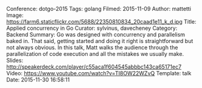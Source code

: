 Conference: dotgo-2015
Tags: golang
Filmed: 2015-11-09
Author: mattetti
Image: https://farm6.staticflickr.com/5688/22350810834_20caad1e11_k_d.jpg
Title: Applied concurrency in Go
Curator: sylvinus, davecheney
Category: Backend
Summary: Go was designed with concurrency and parallelism baked in. That said, getting started and doing it right is straightforward but not always obvious. In this talk, Matt walks the audience through the parallelization of code execution and all the mistakes we usually make.
Slides: http://speakerdeck.com/player/c55aca1f604545abbbc143ca65171ec7
Video: https://www.youtube.com/watch?v=TI8OW22WZvQ
Template: talk
Date: 2015-11-30 16:58:11